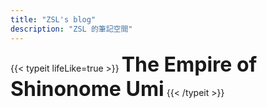```yaml
---
title: "ZSL's blog"
description: "ZSL 的筆記空間"
---
```

<style>
    .place-holder {
        height: 2px;
        width: 10px;
    }
</style>
<!-- <div class="place-holder"></div> -->
{{< typeit lifeLike=true >}} <font size=6em><b>The Empire of Shinonome Umi</b></font> {{< /typeit >}}
<div style="height: 60px"></div>
